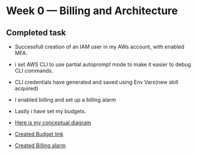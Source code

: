 # Week 0 — Billing and Architecture
## Completed task

- Successfull creation of an IAM user in my AWs account, with enabled MFA.
- i set AWS CLI to use partial autoprompt mode to make it easier to debug CLI commands.
- CLI credentials have generated and saved using Env Vars(new skill acquired)
- I enabled billing and set up a billing alarm
- Lastly i have set my budgets.
- [Here is my conceptual diagram](https://lucid.app/lucidchart/356ff6fb-90bd-4d43-9f8e-7e355bf22a2f/edit?viewport_loc=-980%2C-370%2C2220%2C1038%2C0_0&invitationId=inv_4ffaccae-2add-48a2-997a-59514d7e2676)
- [Created Budget link](https://us-east-1.console.aws.amazon.com/billing/home?region=us-east-1#/budgets/overview)

- [Created Billing alarm](https://us-east-1.console.aws.amazon.com/billing/home?region=us-east-1#/preferences)